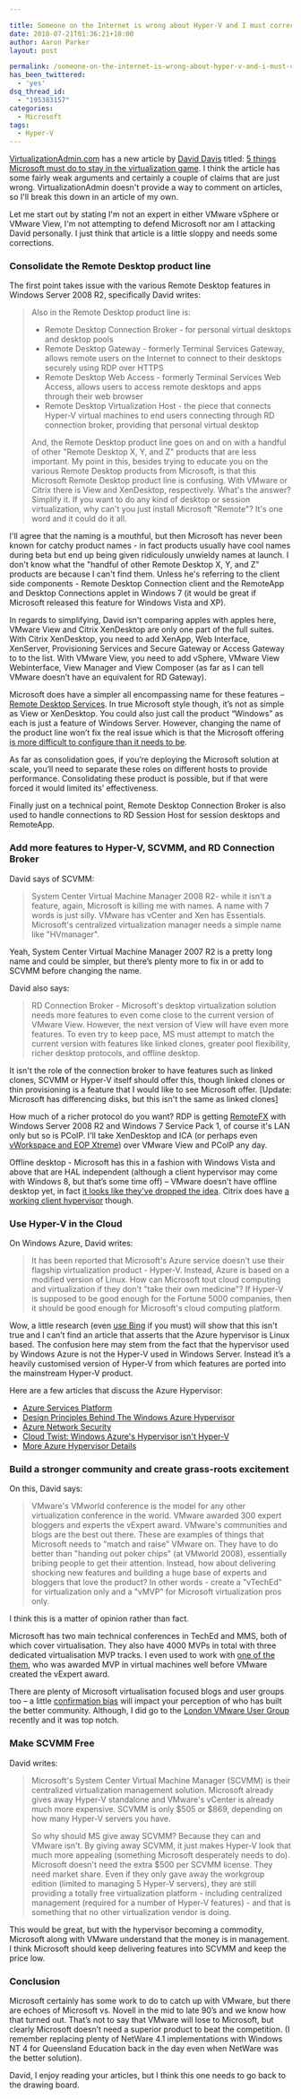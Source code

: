 ```yaml
---

title: Someone on the Internet is wrong about Hyper-V and I must correct them
date: 2010-07-21T01:36:21+10:00
author: Aaron Parker
layout: post

permalink: /someone-on-the-internet-is-wrong-about-hyper-v-and-i-must-correct-them/
has_been_twittered:
  - 'yes'
dsq_thread_id:
  - "195383157"
categories:
  - Microsoft
tags:
  - Hyper-V
---
```

[VirtualizationAdmin.com](http://www.virtualizationadmin.com/) has a new article by [David Davis](http://www.virtualizationadmin.com/David_Davis/) titled: [5 things Microsoft must do to stay in the virtualization game](http://www.virtualizationadmin.com/articles-tutorials/general-virtualization-articles/5-things-microsoft-must-do-stay-virtualization-game.html). I think the article has some fairly weak arguments and certainly a couple of claims that are just wrong. VirtualizationAdmin doesn't provide a way to comment on articles, so I'll break this down in an article of my own.

Let me start out by stating I'm not an expert in either VMware vSphere or VMware View, I'm not attempting to defend Microsoft nor am I attacking David personally. I just think that article is a little sloppy and needs some corrections.

### Consolidate the Remote Desktop product line

The first point takes issue with the various Remote Desktop features in Windows Server 2008 R2, specifically David writes:

> Also in the Remote Desktop product line is:
> 
>   * Remote Desktop Connection Broker - for personal virtual desktops and desktop pools
>   * Remote Desktop Gateway - formerly Terminal Services Gateway, allows remote users on the Internet to connect to their desktops securely using RDP over HTTPS
>   * Remote Desktop Web Access - formerly Terminal Services Web Access, allows users to access remote desktops and apps through their web browser
>   * Remote Desktop Virtualization Host - the piece that connects Hyper-V virtual machines to end users connecting through RD connection broker, providing that personal virtual desktop
> 
> And, the Remote Desktop product line goes on and on with a handful of other "Remote Desktop X, Y, and Z" products that are less important. My point in this, besides trying to educate you on the various Remote Desktop products from Microsoft, is that this Microsoft Remote Desktop product line is confusing. With VMware or Citrix there is View and XenDesktop, respectively. What's the answer? Simplify it. If you want to do any kind of desktop or session virtualization, why can't you just install Microsoft "Remote"? It's one word and it could do it all.

I'll agree that the naming is a mouthful, but then Microsoft has never been known for catchy product names - in fact products usually have cool names during beta but end up being given ridiculously unwieldy names at launch. I don't know what the "handful of other Remote Desktop X, Y, and Z" products are because I can't find them. Unless he's referring to the client side components - Remote Desktop Connection client and the RemoteApp and Desktop Connections applet in Windows 7 (it would be great if Microsoft released this feature for Windows Vista and XP).

In regards to simplifying, David isn't comparing apples with apples here, VMware View and Citrix XenDesktop are only one part of the full suites. With Citrix XenDesktop, you need to add XenApp, Web Interface, XenServer, Provisioning Services and Secure Gateway or Access Gateway to to the list. With VMware View, you need to add vSphere, VMware View Webinterface, View Manager and View Composer (as far as I can tell VMware doesn’t have an equivalent for RD Gateway).

Microsoft does have a simpler all encompassing name for these features – [Remote Desktop Services](http://www.microsoft.com/windowsserver2008/en/us/rds-product-home.aspx). In true Microsoft style though, it’s not as simple as View or XenDesktop. You could also just call the product “Windows” as each is just a feature of Windows Server. However, changing the name of the product line won’t fix the real issue which is that the Microsoft offering [is more difficult to configure than it needs to be](http://www.brianmadden.com/blogs/gabeknuth/archive/2010/04/01/geek-week-vdi-day-4-microsoft-quot-in-box-quot-vdi-solution-summary.aspx).

As far as consolidation goes, if you’re deploying the Microsoft solution at scale, you’ll need to separate these roles on different hosts to provide performance. Consolidating these product is possible, but if that were forced it would limited its’ effectiveness.

Finally just on a technical point, Remote Desktop Connection Broker is also used to handle connections to RD Session Host for session desktops and RemoteApp.

### Add more features to Hyper-V, SCVMM, and RD Connection Broker

David says of SCVMM:

> System Center Virtual Machine Manager 2008 R2- while it isn't a feature, again, Microsoft is killing me with names. A name with 7 words is just silly. VMware has vCenter and Xen has Essentials. Microsoft's centralized virtualization manager needs a simple name like "HVmanager".

Yeah, System Center Virtual Machine Manager 2007 R2 is a pretty long name and could be simpler, but there’s plenty more to fix in or add to SCVMM before changing the name.

David also says:

> RD Connection Broker - Microsoft's desktop virtualization solution needs more features to even come close to the current version of VMware View. However, the next version of View will have even more features. To even try to keep pace, MS must attempt to match the current version with features like linked clones, greater pool flexibility, richer desktop protocols, and offline desktop.

It isn't the role of the connection broker to have features such as linked clones, SCVMM or Hyper-V itself should offer this, though linked clones or thin provisioning is a feature that I would like to see Microsoft offer. [Update: Microsoft has differencing disks, but this isn't the same as linked clones]

How much of a richer protocol do you want? RDP is getting [RemoteFX](http://www.brianmadden.com/blogs/brianmadden/archive/2010/07/13/microsoft-remotefx-is-now-available-via-public-beta.aspx) with Windows Server 2008 R2 and Windows 7 Service Pack 1, of course it's LAN only but so is PCoIP. I'll take XenDesktop and ICA (or perhaps even [vWorkspace and EOP Xtreme](http://www.brianmadden.com/blogs/videos/archive/2010/07/12/quest-s-eop-quot-xstream-quot-does-amazing-things-for-rdp-latency-with-video-demo-goodness.aspx)) over VMware View and PCoIP any day.

Offline desktop - Microsoft has this in a fashion with Windows Vista and above that are HAL independent (although a client hypervisor may come with Windows 8, but that’s some time off) – VMware doesn't have offline desktop yet, in fact [it looks like they've dropped the idea](http://virtualization.info/en/news/2010/07/vmware-client-virtualization-platform-indefinitely-postponed.html). Citrix does have [a working client hypervisor](http://www.citrix.com/xenclient) though.

### Use Hyper-V in the Cloud

On Windows Azure, David writes:

> It has been reported that Microsoft's Azure service doesn't use their flagship virtualization product - Hyper-V. Instead, Azure is based on a modified version of Linux. How can Microsoft tout cloud computing and virtualization if they don't "take their own medicine"? If Hyper-V is supposed to be good enough for the Fortune 5000 companies, then it should be good enough for Microsoft's cloud computing platform.

Wow, a little research (even [use Bing](http://www.bing.com/search?q=hypervisor+used+by+windows+azure&go=&form=QBLH&filt=all&qs=n&sk=) if you must) will show that this isn't true and I can’t find an article that asserts that the Azure hypervisor is Linux based. The confusion here may stem from the fact that the hypervisor used by Windows Azure is not the Hyper-V used in Windows Server. Instead it’s a heavily customised version of Hyper-V from which features are ported into the mainstream Hyper-V product.

Here are a few articles that discuss the Azure Hypervisor:

  * [Azure Services Platform](http://en.wikipedia.org/wiki/Azure_Services_Platform)
  * [Design Principles Behind The Windows Azure Hypervisor](http://blogs.msdn.com/b/windowsazure/archive/2009/01/29/design-principles-behind-the-windows-azure-hypervisor.aspx)
  * [Azure Network Security](http://edge.technet.com/Media/Azure-Network-Security/)
  * [Cloud Twist: Windows Azure's Hypervisor isn't Hyper-V](http://www.cio.com/article/460165/Cloud_Twist_Windows_Azure_s_Hypervisor_isn_t_Hyper_V)
  * [More Azure Hypervisor Details](http://virtualizationreview.com/blogs/mental-ward/2008/11/more-azure-hypervisor-details.aspx)

### Build a stronger community and create grass-roots excitement

On this, David says:

> VMware's VMworld conference is the model for any other virtualization conference in the world. VMware awarded 300 expert bloggers and experts the vExpert award. VMware's communities and blogs are the best out there. These are examples of things that Microsoft needs to "match and raise" VMware on. They have to do better than "handing out poker chips" (at VMworld 2008), essentially bribing people to get their attention. Instead, how about delivering shocking new features and building a huge base of experts and bloggers that love the product? In other words - create a "vTechEd" for virtualization only and a "vMVP" for Microsoft virtualization pros only.

I think this is a matter of opinion rather than fact.

Microsoft has two main technical conferences in TechEd and MMS, both of which cover virtualisation. They also have 4000 MVPs in total with three dedicated virtualisation MVP tracks. I even used to work with [one of the them](https://mvp.support.microsoft.com/communities/mvp.aspx?name=andrew+dugdell), who was awarded MVP in virtual machines well before VMware created the vExpert award.

There are plenty of Microsoft virtualisation focused blogs and user groups too – a little [confirmation bias](http://en.wikipedia.org/wiki/Confirmation_bias) will impact your perception of who has built the better community. Although, I did go to the [London VMware User Group](http://communities.vmware.com/community/vmug/forums/emea/london) recently and it was top notch.

### Make SCVMM Free

David writes:

> Microsoft's System Center Virtual Machine Manager (SCVMM) is their centralized virtualization management solution. Microsoft already gives away Hyper-V standalone and VMware's vCenter is already much more expensive. SCVMM is only $505 or $869, depending on how many Hyper-V servers you have.
> 
> So why should MS give away SCVMM? Because they can and VMware isn't. By giving away SCVMM, it just makes Hyper-V look that much more appealing (something Microsoft desperately needs to do). Microsoft doesn't need the extra $500 per SCVMM license. They need market share. Even if they only gave away the workgroup edition (limited to managing 5 Hyper-V servers), they are still providing a totally free virtualization platform - including centralized management (required for a number of Hyper-V features) - and that is something that no other virtualization vendor is doing.

This would be great, but with the hypervisor becoming a commodity, Microsoft along with VMware understand that the money is in management. I think Microsoft should keep delivering features into SCVMM and keep the price low.

### Conclusion

Microsoft certainly has some work to do to catch up with VMware, but there are echoes of Microsoft vs. Novell in the mid to late 90’s and we know how that turned out. That’s not to say that VMware will lose to Microsoft, but clearly Microsoft doesn’t need a superior product to beat the competition. (I remember replacing plenty of NetWare 4.1 implementations with Windows NT 4 for Queensland Education back in the day even when NetWare was the better solution).

David, I enjoy reading your articles, but I think this one needs to go back to the drawing board.